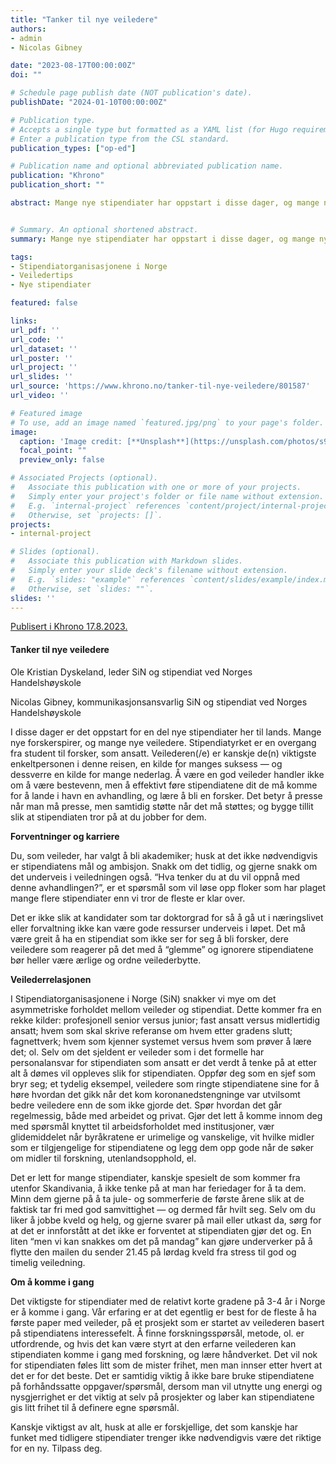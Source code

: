 ```yaml
---
title: "Tanker til nye veiledere"
authors:
- admin
- Nicolas Gibney

date: "2023-08-17T00:00:00Z"
doi: ""

# Schedule page publish date (NOT publication's date).
publishDate: "2024-01-10T00:00:00Z"

# Publication type.
# Accepts a single type but formatted as a YAML list (for Hugo requirements).
# Enter a publication type from the CSL standard.
publication_types: ["op-ed"]

# Publication name and optional abbreviated publication name.
publication: "Khrono"
publication_short: ""

abstract: Mange nye stipendiater har oppstart i disse dager, og mange nye veiledere skal finne sine roller. Stipendiatorganisasjonen i Norge har noen råd til de nybakte veilederne.


# Summary. An optional shortened abstract.
summary: Mange nye stipendiater har oppstart i disse dager, og mange nye veiledere skal finne sine roller. Stipendiatorganisasjonen i Norge har noen råd til de nybakte veilederne.

tags:
- Stipendiatorganisasjonene i Norge
- Veiledertips
- Nye stipendiater

featured: false

links:
url_pdf: ''
url_code: ''
url_dataset: ''
url_poster: ''
url_project: ''
url_slides: ''
url_source: 'https://www.khrono.no/tanker-til-nye-veiledere/801587'
url_video: ''

# Featured image
# To use, add an image named `featured.jpg/png` to your page's folder. 
image:
  caption: 'Image credit: [**Unsplash**](https://unsplash.com/photos/s9CC2SKySJM)'
  focal_point: ""
  preview_only: false

# Associated Projects (optional).
#   Associate this publication with one or more of your projects.
#   Simply enter your project's folder or file name without extension.
#   E.g. `internal-project` references `content/project/internal-project/index.md`.
#   Otherwise, set `projects: []`.
projects:
- internal-project

# Slides (optional).
#   Associate this publication with Markdown slides.
#   Simply enter your slide deck's filename without extension.
#   E.g. `slides: "example"` references `content/slides/example/index.md`.
#   Otherwise, set `slides: ""`.
slides: ''
---
```


[Publisert i Khrono 17.8.2023.](https://www.khrono.no/tanker-til-nye-veiledere/801587)

#### **Tanker til nye veiledere**

Ole Kristian Dyskeland, leder SiN og stipendiat ved Norges Handelshøyskole

Nicolas Gibney, kommunikasjonsansvarlig SiN og stipendiat ved Norges Handelshøyskole



I disse dager er det oppstart for en del nye stipendiater her til lands. Mange nye forskerspirer, og mange nye veiledere. Stipendiatyrket er en overgang fra student til forsker, som ansatt. Veilederen(/e) er kanskje de(n) viktigste enkeltpersonen i denne reisen, en kilde for manges suksess — og dessverre en kilde for mange nederlag. Å være en god veileder handler ikke om å være bestevenn, men å effektivt føre stipendiatene dit de må komme for å lande i havn en avhandling, og lære å bli en forsker. Det betyr å presse når man må presse, men samtidig støtte når det må støttes; og bygge tillit slik at stipendiaten tror på at du jobber for dem.





**Forventninger og karriere**

Du, som veileder, har valgt å bli akademiker; husk at det ikke nødvendigvis er stipendiatens mål og ambisjon. Snakk om det tidlig, og gjerne snakk om det underveis i veiledningen også. “Hva tenker du at du vil oppnå med denne avhandlingen?”, er et spørsmål som vil løse opp floker som har plaget mange flere stipendiater enn vi tror de fleste er klar over.  



Det er ikke slik at kandidater som tar doktorgrad for så å gå ut i næringslivet eller forvaltning ikke kan være gode ressurser underveis i løpet. Det må være greit å ha en stipendiat som ikke ser for seg å bli forsker, dere veiledere som reagerer på det med å “glemme” og ignorere stipendiatene bør heller være ærlige og ordne veilederbytte.





**Veilederrelasjonen**

I Stipendiatorganisasjonene i Norge (SiN) snakker vi mye om det asymmetriske forholdet mellom veileder og stipendiat. Dette kommer fra en rekke kilder: profesjonell senior versus junior; fast ansatt versus midlertidig ansatt; hvem som skal skrive referanse om hvem etter gradens slutt; fagnettverk; hvem som kjenner systemet versus hvem som prøver å lære det; ol. Selv om det sjeldent er veileder som i det formelle har personalansvar for stipendiaten som ansatt er det verdt å tenke på at etter alt å dømes vil oppleves slik for stipendiaten. Oppfør deg som en sjef som bryr seg; et tydelig eksempel, veiledere som ringte stipendiatene sine for å høre hvordan det gikk når det kom koronanedstengninge var utvilsomt bedre veiledere enn de som ikke gjorde det. Spør hvordan det går regelmessig, både med arbeidet og privat. Gjør det lett å komme innom deg med spørsmål knyttet til arbeidsforholdet med institusjoner, vær glidemiddelet når byråkratene er urimelige og vanskelige, vit hvilke midler som er tilgjengelige for stipendiatene og legg dem opp gode når de søker om midler til forskning, utenlandsopphold, el. 



Det er lett for mange stipendiater, kanskje spesielt de som kommer fra utenfor Skandivania, å ikke tenke på at man har feriedager for å ta dem. Minn dem gjerne på å ta jule- og sommerferie de første årene slik at de faktisk tar fri med god samvittighet — og dermed får hvilt seg. Selv om du liker å jobbe kveld og helg, og gjerne svarer på mail eller utkast da, sørg for at det er innforstått at det ikke er forventet at stipendiaten gjør det og. En liten “men vi kan snakkes om det på mandag” kan gjøre underverker på å flytte den mailen du sender 21.45 på lørdag kveld fra stress til god og timelig veiledning. 





**Om å komme i gang**

Det viktigste for stipendiater med de relativt korte gradene på 3-4 år i Norge er å komme i gang. Vår erfaring er at det egentlig er best for de fleste å ha første paper med veileder, på et prosjekt som er startet av veilederen basert på stipendiatens interessefelt. Å finne forskningsspørsål, metode, ol. er utfordrende, og hvis det kan være styrt at den erfarne veilederen kan stipendiaten komme i gang med forskning, og lære håndverket. Det vil nok for stipendiaten føles litt som de mister frihet, men man innser etter hvert at det er for det beste. Det er samtidig viktig å ikke bare bruke stipendiatene på forhåndssatte oppgaver/spørsmål, dersom man vil utnytte ung energi og nysgjerrighet er det viktig at selv på prosjekter og laber kan stipendiatene gis litt frihet til å definere egne spørsmål.



Kanskje viktigst av alt, husk at alle er forskjellige, det som kanskje har funket med tidligere stipendiater trenger ikke nødvendigvis være det riktige for en ny. Tilpass deg.
